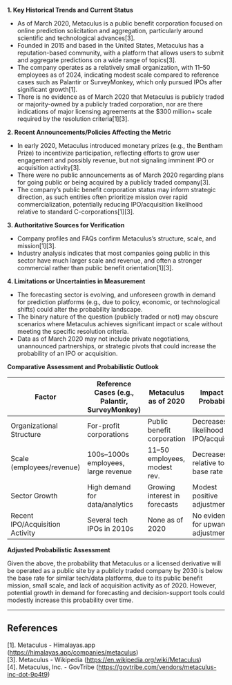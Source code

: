 **1. Key Historical Trends and Current Status**

- As of March 2020, Metaculus is a public benefit corporation focused on online prediction solicitation and aggregation, particularly around scientific and technological advances[3].
- Founded in 2015 and based in the United States, Metaculus has a reputation-based community, with a platform that allows users to submit and aggregate predictions on a wide range of topics[3].
- The company operates as a relatively small organization, with 11–50 employees as of 2024, indicating modest scale compared to reference cases such as Palantir or SurveyMonkey, which only pursued IPOs after significant growth[1].
- There is no evidence as of March 2020 that Metaculus is publicly traded or majority-owned by a publicly traded corporation, nor are there indications of major licensing agreements at the $300 million+ scale required by the resolution criteria[1][3].

**2. Recent Announcements/Policies Affecting the Metric**

- In early 2020, Metaculus introduced monetary prizes (e.g., the Bentham Prize) to incentivize participation, reflecting efforts to grow user engagement and possibly revenue, but not signaling imminent IPO or acquisition activity[3].
- There were no public announcements as of March 2020 regarding plans for going public or being acquired by a publicly traded company[3].
- The company’s public benefit corporation status may inform strategic direction, as such entities often prioritize mission over rapid commercialization, potentially reducing IPO/acquisition likelihood relative to standard C-corporations[1][3].

**3. Authoritative Sources for Verification**

- Company profiles and FAQs confirm Metaculus’s structure, scale, and mission[1][3].
- Industry analysis indicates that most companies going public in this sector have much larger scale and revenue, and often a stronger commercial rather than public benefit orientation[1][3].

**4. Limitations or Uncertainties in Measurement**

- The forecasting sector is evolving, and unforeseen growth in demand for prediction platforms (e.g., due to policy, economic, or technological shifts) could alter the probability landscape.
- The binary nature of the question (publicly traded or not) may obscure scenarios where Metaculus achieves significant impact or scale without meeting the specific resolution criteria.
- Data as of March 2020 may not include private negotiations, unannounced partnerships, or strategic pivots that could increase the probability of an IPO or acquisition.

**Comparative Assessment and Probabilistic Outlook**

| Factor                           | Reference Cases (e.g., Palantir, SurveyMonkey) | Metaculus as of 2020         | Impact on Probability                    |
|-----------------------------------|-----------------------------------------------|------------------------------|------------------------------------------|
| Organizational Structure          | For-profit corporations                       | Public benefit corporation   | Decreases likelihood of IPO/acquisition  |
| Scale (employees/revenue)         | 100s–1000s employees, large revenue           | 11–50 employees, modest rev. | Decreases relative to base rate          |
| Sector Growth                     | High demand for data/analytics                | Growing interest in forecasts| Modest positive adjustment               |
| Recent IPO/Acquisition Activity   | Several tech IPOs in 2010s                    | None as of 2020              | No evidence for upward adjustment        |

**Adjusted Probabilistic Assessment**

Given the above, the probability that Metaculus or a licensed derivative will be operated as a public site by a publicly traded company by 2030 is below the base rate for similar tech/data platforms, due to its public benefit mission, small scale, and lack of acquisition activity as of 2020. However, potential growth in demand for forecasting and decision-support tools could modestly increase this probability over time.

---

## References

[1]. Metaculus - Himalayas.app (https://himalayas.app/companies/metaculus)  
[3]. Metaculus - Wikipedia (https://en.wikipedia.org/wiki/Metaculus)  
[4]. Metaculus, Inc. - GovTribe (https://govtribe.com/vendors/metaculus-inc-dot-9p4t9)